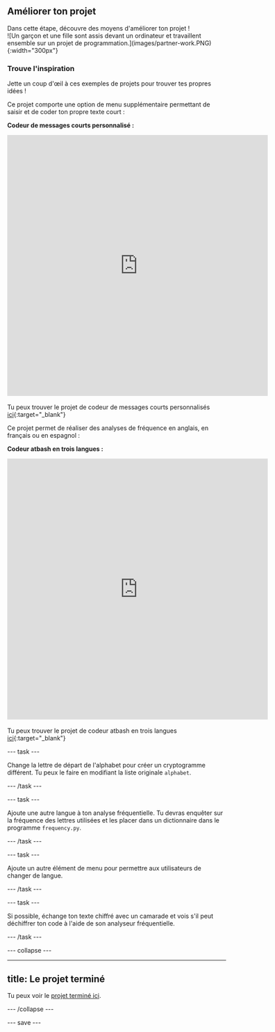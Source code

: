 ## Améliorer ton projet

<div style="display: flex; flex-wrap: wrap">
<div style="flex-basis: 200px; flex-grow: 1; margin-right: 15px;">
Dans cette étape, découvre des moyens d'améliorer ton projet !

</div>
<div>
![Un garçon et une fille sont assis devant un ordinateur et travaillent ensemble sur un projet de programmation.](images/partner-work.PNG){:width="300px"}
</div>
</div>

### Trouve l'inspiration
Jette un coup d'œil à ces exemples de projets pour trouver tes propres idées !

Ce projet comporte une option de menu supplémentaire permettant de saisir et de coder ton propre texte court :

**Codeur de messages courts personnalisé :**
<iframe src="https://editor.raspberrypi.org/en/embed/viewer/short-message-encoder" width="600" height="600" frameborder="0" marginwidth="0" marginheight="0" allowfullscreen>
</iframe>

Tu peux trouver le projet de codeur de messages courts personnalisés [ici](https://editor.raspberrypi.org/en/projects/short-message-encoder){:target="_blank"}

Ce projet permet de réaliser des analyses de fréquence en anglais, en français ou en espagnol :

**Codeur atbash en trois langues :**
<iframe src="https://editor.raspberrypi.org/en/embed/viewer/three-language-encoder" width="600" height="600" frameborder="0" marginwidth="0" marginheight="0" allowfullscreen>
</iframe>

Tu peux trouver le projet de codeur atbash en trois langues [ici](https://editor.raspberrypi.org/en/projects/three-language-encoder){:target="_blank"}

--- task ---

Change la lettre de départ de l'alphabet pour créer un cryptogramme différent. Tu peux le faire en modifiant la liste originale `alphabet`.

--- /task ---

--- task ---

Ajoute une autre langue à ton analyse fréquentielle. Tu devras enquêter sur la fréquence des lettres utilisées et les placer dans un dictionnaire dans le programme `frequency.py`.

--- /task ---

--- task ---

Ajoute un autre élément de menu pour permettre aux utilisateurs de changer de langue.

--- /task ---

--- task ---

Si possible, échange ton texte chiffré avec un camarade et vois s'il peut déchiffrer ton code à l'aide de son analyseur fréquentielle.

--- /task ---

--- collapse ---

---
title: Le projet terminé
---

Tu peux voir le [projet terminé ici](https://editor.raspberrypi.org/en/projects/codebreaker-project-example).

--- /collapse ---

--- save ---
